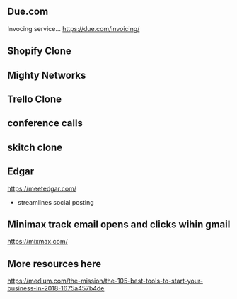 ## Due.com
Invocing service...
https://due.com/invoicing/

## Shopify Clone

## Mighty Networks

## Trello Clone

## conference calls

## skitch clone

## Edgar
https://meetedgar.com/
  - streamlines social posting

## Minimax track email opens and clicks wihin gmail
https://mixmax.com/

## More resources here
https://medium.com/the-mission/the-105-best-tools-to-start-your-business-in-2018-1675a457b4de


